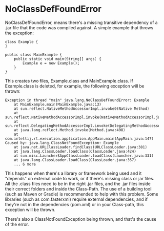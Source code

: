 # NoClassDefFoundError

NoClassDefFoundError, means there's a missing transitive dependency of a .jar file that the code was compiled against. A simple example that throws the exception:

    class Example {
    }

    public class MainExample {
        public static void main(String[] args) {
            Example e = new Example();
        }
    }

This creates two files, Example.class and MainExample.class. If Example.class is deleted, for example, the following exception will be thrown:

	Exception in thread "main" java.lang.NoClassDefFoundError: Example
		at MainExample.main(MainExample.java:13)
		at sun.reflect.NativeMethodAccessorImpl.invoke0(Native Method)
		at sun.reflect.NativeMethodAccessorImpl.invoke(NativeMethodAccessorImpl.java:62)
		at sun.reflect.DelegatingMethodAccessorImpl.invoke(DelegatingMethodAccessorImpl.java:43)
		at java.lang.reflect.Method.invoke(Method.java:498)
		at com.intellij.rt.execution.application.AppMain.main(AppMain.java:147)
	Caused by: java.lang.ClassNotFoundException: Example
		at java.net.URLClassLoader.findClass(URLClassLoader.java:381)
		at java.lang.ClassLoader.loadClass(ClassLoader.java:424)
		at sun.misc.Launcher$AppClassLoader.loadClass(Launcher.java:331)
		at java.lang.ClassLoader.loadClass(ClassLoader.java:357)
		... 6 more
		
This happens when there's a library or framework being used and it "depends" on external code to work, or if there's missing class or jar files. All the .class files need to be in the right .jar files, and the .jar files inside their correct folders and inside the Class-Path. The use of a building tool (such as Maven or Gradle) is recommended to help with this problem. Some libraries (such as com.fasterxml) require external dependencies, and if they're not in the dependencies (pom.xml) or in your Class-path, this exception will be thrown.

There's also a ClassNotFoundException being thrown, and that's the cause of the error.
